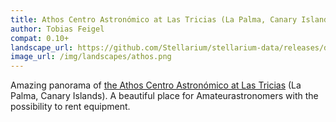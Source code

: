 ```yaml
---
title: Athos Centro Astronómico at Las Tricias (La Palma, Canary Islands)
author: Tobias Feigel
compat: 0.10+
landscape_url: https://github.com/Stellarium/stellarium-data/releases/download/landscapes/athos.zip
image_url: /img/landscapes/athos.png
---
```

Amazing panorama of <a href="http://www.athos.org/">the Athos Centro Astronómico at Las Tricias</a> (La Palma, Canary Islands).
A beautiful place for Amateurastronomers with the possibility to rent equipment.  
